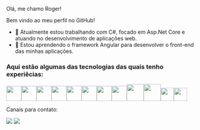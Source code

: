 
Olá, me chamo Roger!

Bem vindo ao meu perfil no GitHub!

- 🔭 Atualmente estou trabalhando com C#, focado em Asp.Net Core e atuando no desenvolvimento de aplicações web.
- 🌱 Estou aprendendo o framework Angular para desenvolver o front-end das minhas aplicações.


### Aqui estão algumas das tecnologias das quais tenho experiêcias:
 
 <img src="https://cdn.jsdelivr.net/gh/devicons/devicon/icons/csharp/csharp-original.svg"  width="40" height="40"/><img src="https://cdn.jsdelivr.net/gh/devicons/devicon/icons/dotnetcore/dotnetcore-original.svg" width="40" height="40" /><img src="https://cdn.jsdelivr.net/gh/devicons/devicon/icons/angularjs/angularjs-plain.svg" width="40" height="40"/><img src="https://cdn.jsdelivr.net/gh/devicons/devicon/icons/java/java-original-wordmark.svg" width="40" height="40"/><img src="https://cdn.jsdelivr.net/gh/devicons/devicon/icons/python/python-original-wordmark.svg" width="40" height="40"/><img src="https://cdn.jsdelivr.net/gh/devicons/devicon/icons/javascript/javascript-original.svg" width="40" height="40"/><img src="https://cdn.jsdelivr.net/gh/devicons/devicon/icons/css3/css3-original-wordmark.svg" width="40" height="40"/><img src="https://cdn.jsdelivr.net/gh/devicons/devicon/icons/html5/html5-original-wordmark.svg" width="40" height="40"/><img src="https://cdn.jsdelivr.net/gh/devicons/devicon/icons/microsoftsqlserver/microsoftsqlserver-plain-wordmark.svg" width="45" height="45"/><img src="https://cdn.jsdelivr.net/gh/devicons/devicon/icons/azure/azure-original-wordmark.svg" width="45" height="45"/><img src="https://cdn.jsdelivr.net/gh/devicons/devicon/icons/visualstudio/visualstudio-plain.svg" width="35" height="35"/><img src="https://cdn.jsdelivr.net/gh/devicons/devicon/icons/vscode/vscode-original.svg" width="35" height="35"/>
 
 
 Canais para contato:
 
 <a href="https://www.linkedin.com/in/seu-usuário-linkedln-aqui" target="_blank"><img src="https://img.shields.io/badge/-LinkedIn-%230077B5?style=for-the-badge&logo=linkedin&logoColor=white" target="_blank"></a> <a href = "mailto:roger.fraga@outlook.com"><img src="https://img.shields.io/badge/Gmail-D14836?style=for-the-badge&logo=gmail&logoColor=white" target="_blank"></a>  
  
 
         
           
          
           
          
           
          
            
          
            
          
           
            
            
          
          
          
          
            
          
 
 
              

